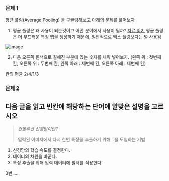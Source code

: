 ### 문제 1 
평균 풀링(Average Pooling) 을 구글링해보고 아래의 문제를 풀어보자

1. 평균 풀링은 왜 사용이 되는것이고 어떤 분야에서 사용이 될까?
[자료 읽기](https://paperswithcode.com/method/average-pooling)
평균 풀링은 더 부드러운 특징 맵을 생성하기 때문에, 일반적으로 맥스 풀링보다는 덜 사용됨


![image](https://github.com/sejongsmarcle/2024_Winter_Ai_study/assets/53388557/797c2d32-59c7-4d3f-a9fe-505d8c4367e6)

2. 다음 오른쪽 흰색으로 칠해진 부분에 있는 숫자를 채워 넣어보자.
(왼쪽 위 : 첫번째칸, 오른쪽 위 : 두번째 칸, 왼쪽 아래 : 세번째 칸, 오른쪽 아래 : 네번째 칸)

칸의 평균 2/4/1/3



### 문제 2 
## 다음 글을 읽고 빈칸에 해당하는 단어에 알맞은 설명을 고르시오

> *컨볼루션 신경망이란?*
> 
> 
> 입력된 이미지에서 다시 한번 특징을 추출하기 위해       ``을 도입하는 기법
> 

1. 신경망의 학습 속도를 결정한다.
2. 데이터의 차원을 바꾼다.
3. 특징 추출을 위해 입력 데이터에 필터를 적용한다.



3번 ....
